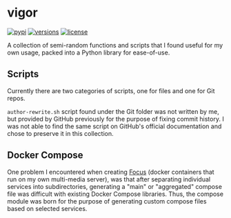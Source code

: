 # vigor

[![pypi](https://img.shields.io/pypi/v/vigor.svg)](https://pypi.python.org/pypi/vigor)
[![versions](https://img.shields.io/pypi/pyversions/vigor.svg)](https://github.com/ryanliu6/vigor)
[![license](https://img.shields.io/github/license/ryanliu6/vigor.svg)](https://github.com/ryanliu6/vigor/blob/main/LICENSE)

A collection of semi-random functions and scripts that I found useful for my own usage, packed into a Python library for ease-of-use.

## Scripts
Currently there are two categories of scripts, one for files and one for Git repos.

`author-rewrite.sh` script found under the Git folder was not written by me, but provided by GitHub previously for the purpose of fixing commit history. I was not able to find the same script on GitHub's official documentation and chose to preserve it in this collection.

## Docker Compose
One problem I encountered when creating [Focus](https://github.com/ryanliu6/focus) (docker containers that run on my own multi-media server), was that after separating individual services into subdirectories, generating a "main" or "aggregated" compose file was difficult with existing Docker Compose libraries. Thus, the compose module was born for the purpose of generating custom compose files based on selected services.
